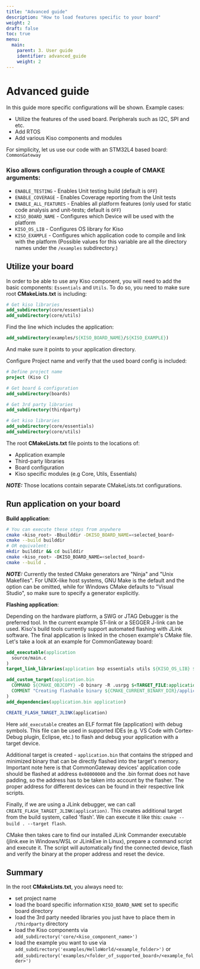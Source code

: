 ```yaml
---
title: "Advanced guide"
description: "How to load features specific to your board"
weight: 2
draft: false
toc: true
menu:
  main:
    parent: 3. User guide
    identifier: advanced_guide
    weight: 2
---
```


# Advanced guide

In this guide more specific configurations will be shown. 
Example cases:

 - Utilize the features of the used board. Peripherals such as I2C, SPI and etc.
 - Add RTOS
 - Add various Kiso components and modules

For simplicity, let us use our code with an STM32L4 based board: `CommonGateway`

### Kiso allows configuration through a couple of CMAKE arguments: ###

 - `ENABLE_TESTING` - Enables Unit testing build (default is `OFF`)
 - `ENABLE_COVERAGE` - Enables Coverage reporting from the Unit tests
 - `ENABLE_ALL_FEATURES` - Enables all platform features (only used for static code analysis and unit-tests; default is `OFF`)
 - `KISO_BOARD_NAME` - Configures which Device will be used with the platform
 - `KISO_OS_LIB` - Configures OS library for Kiso
 - `KISO_EXAMPLE` - Configures which application code to compile and link with the platform (Possible values for this variable are all the directory names under the `/examples` subdirectory.)

## Utilize your board ##
In order to be able to use any Kiso component, you will need to add the basic components: `Essentials` and `Utils`.
To do so, you need to make sure root **CMakeLists.txt** is including:

```cmake
# Get kiso libraries
add_subdirectory(core/essentials)
add_subdirectory(core/utils)
```
Find the line which includes the application:
```cmake
add_subdirectory(examples/${KISO_BOARD_NAME}/${KISO_EXAMPLE})
```
And make sure it points to your application directory.

Configure Project name and verify that the used board config is included:
```cmake
# Define project name
project (Kiso C)

# Get board & configuration
add_subdirectory(boards)

# Get 3rd party libraries
add_subdirectory(thirdparty)

# Get kiso libraries
add_subdirectory(core/essentials)
add_subdirectory(core/utils)
```
The root **CMakeLists.txt** file points to the locations of:
- Application example
- Third-party libraries
- Board configuration
- Kiso specific modules (e.g Core, Utils, Essentials)

**_NOTE:_**  Those locations contain separate CMakeLists.txt configurations.


## Run application on your board ##

**Build application**:
```bash
# You can execute these steps from anywhere
cmake <kiso_root> -Bbuilddir -DKISO_BOARD_NAME=<selected_board>
cmake --build builddir
# OR equivalent:
mkdir builddir && cd builddir
cmake <kiso_root> -DKISO_BOARD_NAME=<selected_board>
cmake --build .
```

**_NOTE:_** Currently the tested CMake generators are "Ninja" and "Unix Makefiles". For UNIX-like host systems, GNU Make is the default and the option can be omitted,
while for Windows CMake defaults to "Visual Studio", so make sure to specify a generator explicitly.

**Flashing application**:

Depending on the hardware platform, a SWG or JTAG Debugger is the preferred tool. In the current example ST-link or a SEGGER J-link can be used. Kiso's build tools currently support automated flashing with JLink software.
The final application is linked in the chosen example's CMake file. Let's take a look at an example for CommonGateway board:
```cmake
add_executable(application
  source/main.c
)
target_link_libraries(application bsp essentials utils ${KISO_OS_LIB} ${KISO_BOARD_LIBS})

add_custom_target(application.bin
  COMMAND ${CMAKE_OBJCOPY} -O binary -R .usrpg $<TARGET_FILE:application> ${CMAKE_CURRENT_BINARY_DIR}/application.bin
  COMMENT "Creating flashable binary ${CMAKE_CURRENT_BINARY_DIR}/application.bin"
)
add_dependencies(application.bin application)

CREATE_FLASH_TARGET_JLINK(application)
```

Here `add_executable` creates an ELF format file (application) with debug symbols. This file can be used in supported IDEs (e.g. VS Code with Cortex-Debug plugin, Eclipse, etc.)
to flash and debug your application with a target device.

Additional target is created - `application.bin` that contains the stripped and minimized binary that can be directly flashed into the target's memory. Important note here is that CommonGateway devices' application code
should be flashed at address `0x08000000` and the .bin format does not have padding, so the address has to be taken into account by the flasher.
The proper address for different devices can be found in their respective link scripts.

Finally, if we are using a JLink debugger, we can call `CREATE_FLASH_TARGET_JLINK(application)`. This creates additional target from the build system, called 'flash'.
We can execute it like this: `cmake --build . --target flash`.

CMake then takes care to find our installed JLink Commander executable (jlink.exe in Windows/WSL or JLinkExe in Linux), prepare a command script and execute it.
The script will automatically find the connected device, flash and verify the binary at the proper address and reset the device.

## Summary ##
In the root **CMakeLists.txt**, you always need to:

- set project name
- load the board specific information `KISO_BOARD_NAME` set to specific board directory
- load the 3rd party needed libraries you just have to place them in `/thirdparty` directory
- load the Kiso components via `add_subdirectory('core/<kiso_component_name>')`
- load the example you want to use via `add_subdirectory('examples/HelloWorld/<example_folder>')` or `add_subdirectory('examples/<folder_of_supported_board>/<example_folder>')`
